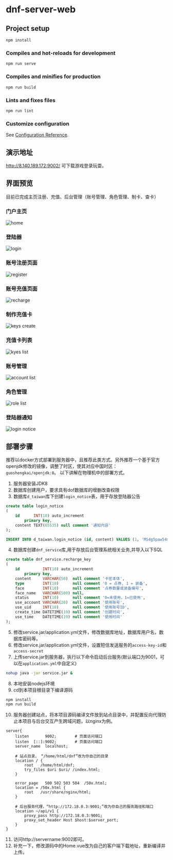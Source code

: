 # dnf-server-web

## Project setup
```
npm install
```

### Compiles and hot-reloads for development
```
npm run serve
```

### Compiles and minifies for production
```
npm run build
```

### Lints and fixes files
```
npm run lint
```

### Customize configuration
See [Configuration Reference](https://cli.vuejs.org/config/).

## 演示地址
http://8.140.189.172:9002/
可下载游戏登录玩耍。

## 界面预览
目前已完成主页注册、充值、后台管理（账号管理、角色管理、制卡、查卡）

### 门户主页
![home](https://github.com/onlyGuo/dnf-server-web-public/blob/main/doc/1_home.jpg?raw=true)
### 登陆器
![login](https://github.com/onlyGuo/dnf-server-web-public/blob/main/doc/2_login_client.jpg?raw=true)
### 账号注册页面
![register](https://github.com/onlyGuo/dnf-server-web-public/blob/main/doc/3_register.jpg?raw=true)
### 账号充值页面
![recharge](https://github.com/onlyGuo/dnf-server-web-public/blob/main/doc/4_recharge.jpg?raw=true)
### 制作充值卡
![keys create](https://github.com/onlyGuo/dnf-server-web-public/blob/main/doc/5_key_create.jpg?raw=true)
### 充值卡列表
![kyes list](https://github.com/onlyGuo/dnf-server-web-public/blob/main/doc/6_key_list.jpg?raw=true)
### 账号管理
![account list](https://github.com/onlyGuo/dnf-server-web-public/blob/main/doc/9_accounts.jpg?raw=true)
### 角色管理
![role list](https://github.com/onlyGuo/dnf-server-web-public/blob/main/doc/8_role.jpg?raw=true)
### 登陆器通知
![login notice](https://github.com/onlyGuo/dnf-server-web-public/blob/main/doc/7_client_notice.jpg?raw=true)

## 部署步骤
推荐以docker方式部署到服务器中，且推荐此类方式。另外推荐一个基于官方openjdk修改的镜像，调整了时区，使其对应中国时区： `guoshengkai/openjdk:8`。
以下讲解在物理机中的部署方式。
1. 服务器安装JDK8
2. 数据库创建用户，要求具有dof数据库的增删改查权限
3. 数据库`d_taiwan`库下创建`login_notice`表，用于存放登陆器公告
````sql
create table login_notice
(
    id      INT(10) auto_increment
        primary key,
    content TEXT(65535) null comment '通知内容'
);

INSERT INTO d_taiwan.login_notice (id, content) VALUES (1, 'MS4g5paw54mI55qE55m76ZmG5Zmo5byA5Y+R5a6M5q+V77yM546w5bey5pSv5oyB6Ieq5Yqo5pu05pawCjIuIOWFrOWFseWFheWAvOmhtemdouW3suW8gOaUvu+8jOi0reS5sOWFheWAvOWNoeWSjENES+iBlOezu+WQhOS7o+eQhgozLiDlhoXkvqfljbPlsIbliKDmoaPov47mnaXlhazmtYs=');
````
4. 数据库创建`dnf_service`库,用于存放后台管理系统相关业务,并导入以下SQL
````sql
create table dnf_service.recharge_key
(
    id          INT(10) auto_increment
        primary key,
    content     VARCHAR(50)  null comment '卡密本体',
    type        INT(10)      null comment '0 = 点券, 1 = 装备',
    face        INT(10)      null comment '点券数量或装备编号',
    face_name   VARCHAR(500) null,
    status      INT(10)      null comment '0=未使用，1=已使用',
    use_account VARCHAR(20)  null comment '使用账号',
    use_uid     INT(10)      null comment '使用账号ID',
    create_time DATETIME(19) null comment '创建时间',
    use_time    DATETIME(19) null comment '使用时间'
);
````
5. 修改service.jar/application.yml文件，修改数据库地址，数据库用户名，数据库密码等。
6. 修改service.jar/application.yml文件，设置短信发送服务的`access-key-id`和`access-secret`
7. 上传service.jar到服务器，执行以下命令启动后台服务(默认端口为9001，可以在`application.yml`中自定义)
````bash
nohup java -jar service.jar &
````
8. 本地安装nodejs环境
9. cd到本项目根目录下编译源码
````bash
npm install
npm run build
````
10. 服务器创建站点，将本项目源码编译文件放到站点目录中，并配置反向代理防止本项目与后台交互产生跨域问题，以nginx为例。
````
server{
    listen       9002;        # 页面访问端口
    listen  [::]:9002;        # 页面访问端口
    server_name  localhost;
    
    # 站点目录， “/home/html/dnf”改为你自己的目录
    location / {
        root   /home/html/dnf;
        try_files $uri $uri/ /index.html;
    }

    error_page   500 502 503 504  /50x.html;
    location = /50x.html {
        root   /usr/share/nginx/html;
    }

    # 后台服务代理，“http://172.18.0.3:9001;”改为你自己的服务路径和端口
    location ~/api/v1 {
        proxy_pass http://172.18.0.3:9001;
        proxy_set_header Host $host:$server_port;
    }
}
````
11. 访问http://servername:9002即可。
12. 补充一下，修改源码中的Home.vue改为自己的客户端下载地址，重新编译并上传。
